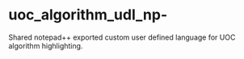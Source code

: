 # uoc_algorithm_udl_np-
Shared notepad++ exported custom user defined language for UOC algorithm highlighting.
